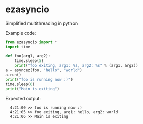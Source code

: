 # ezasyncio
Simplified multithreading in python

Example code:

```python
from ezasyncio import *
import time

def foo(arg1, arg2):
    time.sleep(5)
    print("foo exiting, arg1: %s, arg2: %s" % (arg1, arg2))
a = asyncez(foo, "hello", "world")
a.run()
print("foo is running now :)")
time.sleep(6)
print("Main is exiting")
```

Expected output:

```
  4:21:00 >> foo is running now :)
  4:21:05 >> foo exiting, arg1: hello, arg2: world
  4:21:06 >> Main is exiting
```

